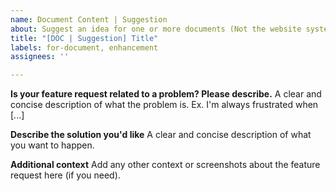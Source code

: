 ```yaml
---
name: Document Content | Suggestion
about: Suggest an idea for one or more documents (Not the website system!).
title: "[DOC | Suggestion] Title"
labels: for-document, enhancement
assignees: ''

---
```


**Is your feature request related to a problem? Please describe.**
A clear and concise description of what the problem is. Ex. I'm always frustrated when [...]

**Describe the solution you'd like**
A clear and concise description of what you want to happen.

**Additional context**
Add any other context or screenshots about the feature request here (if you need).
